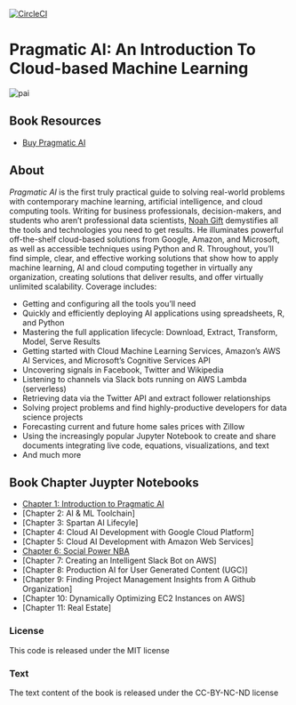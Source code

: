 [![CircleCI](https://circleci.com/gh/noahgift/pragmaticai.svg?style=svg)](https://circleci.com/gh/noahgift/pragmaticai)
# Pragmatic AI:  An Introduction To Cloud-based Machine Learning

![pai](https://user-images.githubusercontent.com/58792/37258262-633deaa6-2532-11e8-8c6f-b020ea1caae5.png)

## Book Resources

* [Buy Pragmatic AI](https://www.amazon.com/Pragmatic-AI-Introduction-Cloud-based-Learning/dp/0134863860)

## About

*Pragmatic AI* is the first truly practical guide to solving real-world problems with contemporary machine learning, artificial intelligence, and cloud computing tools. Writing for business professionals, decision-makers, and students who aren’t professional data scientists, [Noah Gift](http://noahgift.com/) demystifies all the tools and technologies you need to get results. He illuminates powerful off-the-shelf cloud-based solutions from Google, Amazon, and Microsoft, as well as accessible techniques using Python and R. Throughout, you’ll find simple, clear, and effective working solutions that show how to apply machine learning, AI and cloud computing together in virtually any organization, creating solutions that deliver results, and offer virtually unlimited scalability. Coverage includes:

* Getting and configuring all the tools you’ll need
* Quickly and efficiently deploying AI applications using spreadsheets, R, and Python
* Mastering the full application lifecycle: Download, Extract, Transform, Model, Serve Results
* Getting started with Cloud Machine Learning Services, Amazon’s AWS AI Services, and Microsoft’s Cognitive Services API
* Uncovering signals in Facebook, Twitter and Wikipedia
* Listening to channels via Slack bots running on AWS Lambda (serverless)
* Retrieving data via the Twitter API and extract follower relationships
* Solving project problems and find highly-productive developers for data science projects
* Forecasting current and future home sales prices with Zillow
* Using the increasingly popular Jupyter Notebook to create and share documents integrating live code, equations, visualizations, and text
* And much more

## Book Chapter Juypter Notebooks

* [Chapter 1: Introduction to Pragmatic AI](https://github.com/noahgift/functional_intro_to_python/tree/master/notebooks)
* [Chapter 2:  AI & ML Toolchain]
* [Chapter 3:  Spartan AI Lifecyle]
* [Chapter 4:  Cloud AI Development with Google Cloud Platform]
* [Chapter 5:  Cloud AI Development with Amazon Web Services]
* [Chapter 6: Social Power NBA](https://github.com/noahgift/pragmaticai/tree/master/chapter7/notebooks)
* [Chapter 7:  Creating an Intelligent Slack Bot on AWS]
* [Chapter 8:  Production AI for User Generated Content (UGC)]
* [Chapter 9:  Finding Project Management Insights from A Github Organization]
* [Chapter 10:  Dynamically Optimizing EC2 Instances on AWS]
* [Chapter 11:  Real Estate]

### License

This code is released under the MIT license

### Text

The text content of the book is released under the CC-BY-NC-ND license
